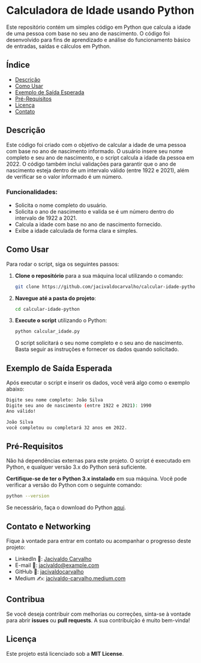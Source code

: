 # Calculadora de Idade usando Python

Este repositório contém um simples código em Python que calcula a idade de uma pessoa com base no seu ano de nascimento. O código foi desenvolvido para fins de aprendizado e análise do funcionamento básico de entradas, saídas e cálculos em Python.

## Índice

- [Descrição](#descrição)
- [Como Usar](#como-usar)
- [Exemplo de Saída Esperada](#exemplo-de-saída-esperada)
- [Pré-Requisitos](#pré-requisitos)
- [Licença](#licença)
- [Contato](#contato)

## Descrição

Este código foi criado com o objetivo de calcular a idade de uma pessoa com base no ano de nascimento informado. O usuário insere seu nome completo e seu ano de nascimento, e o script calcula a idade da pessoa em 2022. O código também inclui validações para garantir que o ano de nascimento esteja dentro de um intervalo válido (entre 1922 e 2021), além de verificar se o valor informado é um número.

### Funcionalidades:
- Solicita o nome completo do usuário.
- Solicita o ano de nascimento e valida se é um número dentro do intervalo de 1922 a 2021.
- Calcula a idade com base no ano de nascimento fornecido.
- Exibe a idade calculada de forma clara e simples.

## Como Usar

Para rodar o script, siga os seguintes passos:

1. **Clone o repositório** para a sua máquina local utilizando o comando:
   ```bash
   git clone https://github.com/jacivaldocarvalho/calcular-idade-python.git
   ```

2. **Navegue até a pasta do projeto**:
   ```bash
   cd calcular-idade-python
   ```

3. **Execute o script** utilizando o Python:
   ```bash
   python calcular_idade.py
   ```

   O script solicitará o seu nome completo e o seu ano de nascimento. Basta seguir as instruções e fornecer os dados quando solicitado.

## Exemplo de Saída Esperada

Após executar o script e inserir os dados, você verá algo como o exemplo abaixo:

```bash
Digite seu nome completo: João Silva
Digite seu ano de nascimento (entre 1922 e 2021): 1990
Ano válido!

João Silva
você completou ou completará 32 anos em 2022.
```

## Pré-Requisitos

Não há dependências externas para este projeto. O script é executado em Python, e qualquer versão 3.x do Python será suficiente.

**Certifique-se de ter o Python 3.x instalado** em sua máquina. Você pode verificar a versão do Python com o seguinte comando:

```bash
python --version
```

Se necessário, faça o download do Python [aqui](https://www.python.org/downloads/).


## Contato e Networking

Fique à vontade para entrar em contato ou acompanhar o progresso deste projeto:

- LinkedIn 👔: [Jacivaldo Carvalho](https://www.linkedin.com/in/jacivaldo-carvalho)
- E-mail 📧: [jacivaldo@example.com](mailto:jacivaldo@example.com)
- GitHub 🐙: [jacivaldocarvalho](https://github.com/jacivaldocarvalho)
- Medium ✍️: [jacivaldo-carvalho.medium.com](https://jacivaldo-carvalho.medium.com)


## Contribua

Se você deseja contribuir com melhorias ou correções, sinta-se à vontade para abrir **issues** ou **pull requests**. A sua contribuição é muito bem-vinda! 


## Licença

Este projeto está licenciado sob a **MIT License**.
